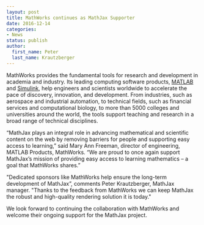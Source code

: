 ```yaml
---
layout: post
title: MathWorks continues as MathJax Supporter
date: 2016-12-14
categories:
- News
status: publish
author:
  first_name: Peter
  last_name: Krautzberger
---
```


MathWorks provides the fundamental tools for research and development in academia and industry. Its leading computing software products, [MATLAB](http://www.mathworks.com/products/matlab/) and [Simulink](http://www.mathworks.com/products/simulink/), help engineers and scientists worldwide to accelerate the pace of discovery, innovation, and development. From industries, such as aerospace and industrial automation, to technical fields, such as financial services and computational biology, to more than 5000 colleges and universities around the world, the tools support teaching and research in a broad range of technical disciplines.

“MathJax plays an integral role in advancing mathematical and scientific content on the web by removing barriers for people and supporting easy access to learning,” said Mary Ann Freeman, director of engineering, MATLAB Products, MathWorks. “We are proud to once again support MathJax’s mission of providing easy access to learning mathematics – a goal that MathWorks shares.”

"Dedicated sponsors like MathWorks help ensure the long-term development of MathJax”, comments Peter Krautzberger, MathJax manager. "Thanks to the feedback from MathWorks we can keep MathJax the robust and high-quality rendering solution it is today."

We look forward to continuing the collaboration with MathWorks and welcome their ongoing support for the MathJax project.
